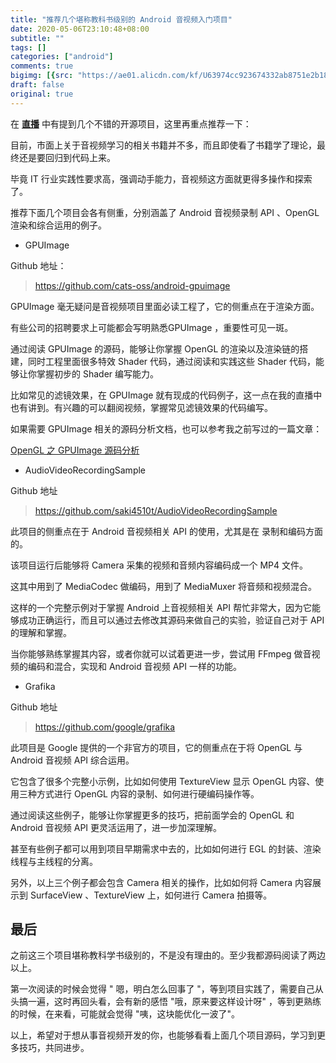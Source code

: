 ```yaml
---
title: "推荐几个堪称教科书级别的 Android 音视频入门项目"
date: 2020-05-06T23:10:48+08:00
subtitle: ""
tags: []
categories: ["android"]
comments: true
bigimg: [{src: "https://ae01.alicdn.com/kf/U63974cc923674332ab8751e2b18d9b9fd.jpg", desc: ""}]
draft: false
original: true
---
```


在 **[直播](https://mp.weixin.qq.com/s/HlbGGOyfixc8wgoDjTY0Qw)** 中有提到几个不错的开源项目，这里再重点推荐一下：

目前，市面上关于音视频学习的相关书籍并不多，而且即使看了书籍学了理论，最终还是要回归到代码上来。

毕竟 IT 行业实践性要求高，强调动手能力，音视频这方面就更得多操作和探索了。

推荐下面几个项目会各有侧重，分别涵盖了 Android 音视频录制 API 、OpenGL 渲染和综合运用的例子。

<!--more-->

* GPUImage

Github 地址：

> https://github.com/cats-oss/android-gpuimage

GPUImage 毫无疑问是音视频项目里面必读工程了，它的侧重点在于渲染方面。

有些公司的招聘要求上可能都会写明熟悉GPUImage ，重要性可见一斑。

通过阅读 GPUImage 的源码，能够让你掌握 OpenGL 的渲染以及渲染链的搭建，同时工程里面很多特效 Shader 代码，通过阅读和实践这些 Shader 代码，能够让你掌握初步的 Shader 编写能力。

比如常见的滤镜效果，在 GPUImage 就有现成的代码例子，这一点在我的直播中也有讲到。有兴趣的可以翻阅视频，掌握常见滤镜效果的代码编写。

如果需要 GPUImage 相关的源码分析文档，也可以参考我之前写过的一篇文章： 

[OpenGL 之 GPUImage 源码分析](https://mp.weixin.qq.com/s/Xc0r6PsxrT-dJ_W4-K7V0Q)

* AudioVideoRecordingSample

Github 地址

> https://github.com/saki4510t/AudioVideoRecordingSample

此项目的侧重点在于 Android 音视频相关 API 的使用，尤其是在 录制和编码方面的。

该项目运行后能够将 Camera 采集的视频和音频内容编码成一个 MP4 文件。

这其中用到了 MediaCodec 做编码，用到了 MediaMuxer 将音频和视频混合。

这样的一个完整示例对于掌握 Android 上音视频相关 API 帮忙非常大，因为它能够成功正确运行，而且可以通过去修改其源码来做自己的实验，验证自己对于 API 的理解和掌握。

当你能够熟练掌握其内容，或者你就可以试着更进一步，尝试用 FFmpeg 做音视频的编码和混合，实现和 Android 音视频 API 一样的功能。

* Grafika

Github 地址

> https://github.com/google/grafika

此项目是 Google 提供的一个非官方的项目，它的侧重点在于将 OpenGL 与 Android 音视频 API 综合运用。

它包含了很多个完整小示例，比如如何使用 TextureView 显示 OpenGL 内容、使用三种方式进行 OpenGL 内容的录制、如何进行硬编码操作等。

通过阅读这些例子，能够让你掌握更多的技巧，把前面学会的 OpenGL 和 Android 音视频 API 更灵活运用了，进一步加深理解。

甚至有些例子都可以用到项目早期需求中去的，比如如何进行 EGL 的封装、渲染线程与主线程的分离。

另外，以上三个例子都会包含 Camera 相关的操作，比如如何将 Camera 内容展示到 SurfaceView 、TextureView 上，如何进行 Camera 拍摄等。

## 最后

之前这三个项目堪称教科学书级别的，不是没有理由的。至少我都源码阅读了两边以上。

第一次阅读的时候会觉得 " 嗯，明白怎么回事了 "，等到项目实践了，需要自己从头搞一遍，这时再回头看，会有新的感悟 "哦，原来要这样设计呀" ，等到更熟练的时候，在来看，可能就会觉得 "咦，这块能优化一波了"。

以上，希望对于想从事音视频开发的你，也能够看看上面几个项目源码，学习到更多技巧，共同进步。


